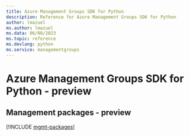 ```yaml
---
title: Azure Management Groups SDK for Python
description: Reference for Azure Management Groups SDK for Python
author: lmazuel
ms.author: lmazuel
ms.data: 06/08/2023
ms.topic: reference
ms.devlang: python
ms.service: managementgroups
---
```

# Azure Management Groups SDK for Python - preview

## Management packages - preview
[!INCLUDE [mgmt-packages](management-groups-mgmt-index.md)]
